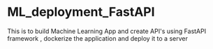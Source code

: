 # ML_deployment_FastAPI
This is to build Machine Learning App and create API's using FastAPI framework , dockerize the application and deploy it to a server 
